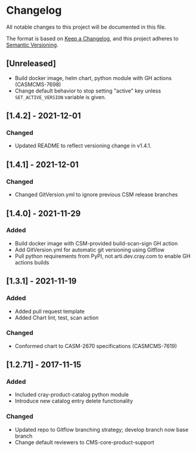 # Changelog
All notable changes to this project will be documented in this file.

The format is based on [Keep a Changelog](https://keepachangelog.com/en/1.0.0/),
and this project adheres to [Semantic Versioning](https://semver.org/spec/v2.0.0.html).

## [Unreleased]

- Build docker image, helm chart, python module with GH actions (CASMCMS-7698)
- Change default behavior to stop setting "active" key unless `SET_ACTIVE_VERSION`
  variable is given.

## [1.4.2] - 2021-12-01

### Changed

- Updated README to reflect versioning change in v1.4.1.

## [1.4.1] - 2021-12-01

### Changed

- Changed GitVersion.yml to ignore previous CSM release branches

## [1.4.0] - 2021-11-29

### Added

- Build docker image with CSM-provided build-scan-sign GH action
- Add GitVersion.yml for automatic git versioning using Gitflow
- Pull python requirements from PyPI, not arti.dev.cray.com to enable GH actions builds

## [1.3.1] - 2021-11-19

### Added

- Added pull request template
- Added Chart lint, test, scan action

### Changed

- Conformed chart to CASM-2670 specifications (CASMCMS-7619)

## [1.2.71] - 2017-11-15

### Added

- Included cray-product-catalog python module
- Introduce new catalog entry delete functionality

### Changed

- Updated repo to Gitflow branching strategy; develop branch now base branch
- Change default reviewers to CMS-core-product-support
